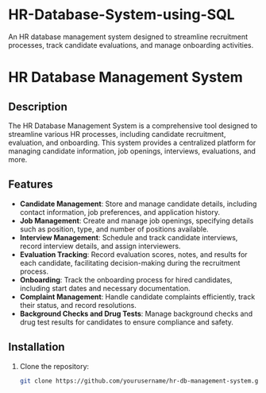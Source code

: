# HR-Database-System-using-SQL
An HR database management system designed to streamline recruitment processes, track candidate evaluations, and manage onboarding activities.




# HR Database Management System

## Description
The HR Database Management System is a comprehensive tool designed to streamline various HR processes, including candidate recruitment, evaluation, and onboarding. This system provides a centralized platform for managing candidate information, job openings, interviews, evaluations, and more.

## Features
- **Candidate Management**: Store and manage candidate details, including contact information, job preferences, and application history.
- **Job Management**: Create and manage job openings, specifying details such as position, type, and number of positions available.
- **Interview Management**: Schedule and track candidate interviews, record interview details, and assign interviewers.
- **Evaluation Tracking**: Record evaluation scores, notes, and results for each candidate, facilitating decision-making during the recruitment process.
- **Onboarding**: Track the onboarding process for hired candidates, including start dates and necessary documentation.
- **Complaint Management**: Handle candidate complaints efficiently, track their status, and record resolutions.
- **Background Checks and Drug Tests**: Manage background checks and drug test results for candidates to ensure compliance and safety.

## Installation
1. Clone the repository:
   ```sh
   git clone https://github.com/yourusername/hr-db-management-system.git
